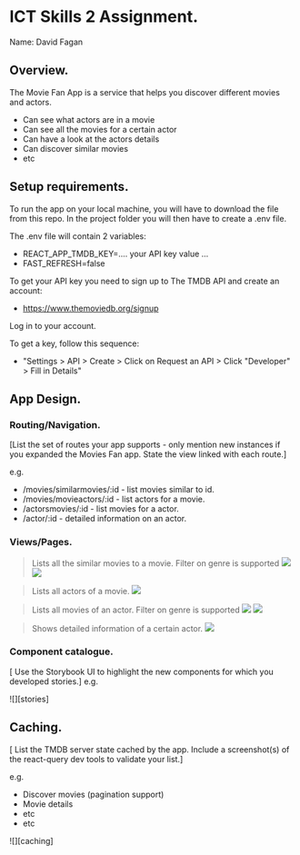 
# ICT Skills 2 Assignment.

Name: David Fagan

## Overview.

The Movie Fan App is a service that helps you discover different movies and actors.
 
+ Can see what actors are in a movie
+ Can see all the movies for a certain actor
+ Can have a look at the actors details
+ Can discover similar movies
+ etc

## Setup requirements.

To run the app on your local machine, you will have to download the file from this repo. In the project folder you will then have to create a .env file. 

The .env file will contain 2 variables:
+ REACT_APP_TMDB_KEY=.... your API key value ...
+ FAST_REFRESH=false

To get your API key you need to sign up to The TMDB API and create an account:
+ https://www.themoviedb.org/signup

Log in to your account. 

To get a key, follow this sequence:
+ "Settings > API > Create > Click on Request an API > Click "Developer" > Fill in Details"

## App Design.

### Routing/Navigation.

[List the set of routes your app supports - only mention new instances if you expanded the Movies Fan app. State the view linked with each route.] 

e.g.
+ /movies/similarmovies/:id - list movies similar to id.
+ /movies/movieactors/:id - list actors for a movie.
+ /actorsmovies/:id - list movies for a actor.
+ /actor/:id - detailed information on an actor.

### Views/Pages.

>Lists all the similar movies to a movie. Filter on genre is supported
![][d1]
![][d5]

>Lists all actors of a movie.
![][d2]

>Lists all movies of an actor. Filter on genre is supported
![][d3]
![][d6]

>Shows detailed information of a certain actor.
![][d4]

### Component catalogue.

[ Use the Storybook UI to highlight the new components for which you developed stories.]
e.g.

![][stories]

## Caching.

[ List the TMDB server state cached by the app. Include a screenshot(s) of the react-query dev tools to validate your list.]

e.g.
+ Discover movies (pagination support)
+ Movie details
 + etc
+ etc

![][caching]


[d1]: ./public/similarMovies.PNG
[d2]: ./public/movieActors.PNG
[d3]: ./public/actorMovies.PNG
[d4]: ./public/actorDetails.PNG
[d5]: ./public/similarMovieGenreFilter.PNG
[d6]: ./public/actorMovieFilterGenre.PNG
